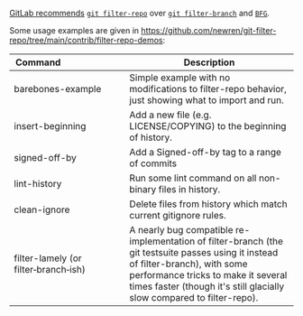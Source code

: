 [GitLab recommends](https://docs.gitlab.com/ee/user/project/repository/reducing_the_repo_size_using_git.html) [`git filter-repo`](https://github.com/newren/git-filter-repo/blob/main/README.md) over [`git filter-branch`](https://git-scm.com/docs/git-filter-branch) and [`BFG`](https://rtyley.github.io/bfg-repo-cleaner/).

Some usage examples are given in <https://github.com/newren/git-filter-repo/tree/main/contrib/filter-repo-demos>:

| Command&nbsp;&nbsp;&nbsp;&nbsp;&nbsp;&nbsp;&nbsp;&nbsp;&nbsp;&nbsp;&nbsp;&nbsp;&nbsp;&nbsp;&nbsp;&nbsp;&nbsp;&nbsp;&nbsp;&nbsp;&nbsp;&nbsp;&nbsp;&nbsp; | Description                                                                                                                                                                                                                                       |
| ------------------------------------------------------------------------------------------------------------------------------------------------------- | ------------------------------------------------------------------------------------------------------------------------------------------------------------------------------------------------------------------------------------------------- |
| barebones-example                                                                                                                                       | Simple example with no modifications to filter-repo behavior, just showing what to import and run.                                                                                                                                                |
| insert-beginning                                                                                                                                        | Add a new file (e.g. LICENSE/COPYING) to the beginning of history.                                                                                                                                                                                |
| signed-off-by                                                                                                                                           | Add a Signed-off-by tag to a range of commits                                                                                                                                                                                                     |
| lint-history                                                                                                                                            | Run some lint command on all non-binary files in history.                                                                                                                                                                                         |
| clean-ignore                                                                                                                                            | Delete files from history which match current gitignore rules.                                                                                                                                                                                    |
| filter-lamely (or filter&#8209;branch&#8209;ish)                                                                                                        | A nearly bug compatible re-implementation of filter-branch (the git testsuite passes using it instead of filter-branch), with some performance tricks to make it several times faster (though it's still glacially slow compared to filter-repo). |
